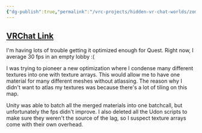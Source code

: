 ```yaml
---
{"dg-publish":true,"permalink":"/vrc-projects/hidden-vr-chat-worlds/zombie-infection-neo-tokyo-quest/","dgHomeLink":true,"dgPassFrontmatter":false,"dgShowBacklinks":false,"dgShowLocalGraph":false}
---
```


## [VRChat Link](https://vrchat.com/home/world/wrld_0e6b77e6-ce49-425f-9b9a-4fc3978c5dd4)

I'm having lots of trouble getting it optimized enough for Quest. Right now, I average 30 fps in an empty lobby :(

I was trying to pioneer a new optimization where I condense many different textures into one with texture arrays. This would allow me to have one material for many different meshes without atlassing. The reason why I didn't want to atlas my textures was because there's a lot of tiling on this map.

Unity was able to batch all the merged materials into one batchcall, but unfortunately the fps didn't improve. I also deleted all the Udon scripts to make sure they weren't the source of the lag, so I suspect texture arrays come with their own overhead.